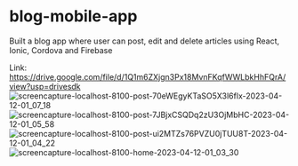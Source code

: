 # blog-mobile-app
Built a blog app where user can post, edit and delete articles using React, Ionic, Cordova and Firebase

Link: https://drive.google.com/file/d/1Q1m6ZXjgn3Px18MvnFKqfWWLbkHhFQrA/view?usp=drivesdk
![screencapture-localhost-8100-post-70eWEgyKTaSO5X3l6flx-2023-04-12-01_07_18](https://user-images.githubusercontent.com/92278217/231313710-0b4c15e6-2f68-4dfc-9fa4-f48d76de9781.png)
![screencapture-localhost-8100-post-7JBjxCSQDq2zU3OjMbHC-2023-04-12-01_05_58](https://user-images.githubusercontent.com/92278217/231313714-46e2c79d-5651-478d-90ed-a943f2ce618f.png)
![screencapture-localhost-8100-post-ui2MTZs76PVZU0jTUU8T-2023-04-12-01_04_22](https://user-images.githubusercontent.com/92278217/231313717-c54542ba-2e1a-4f5f-bb43-511fc2b31e93.png)
![screencapture-localhost-8100-home-2023-04-12-01_03_30](https://user-images.githubusercontent.com/92278217/231313722-d9963cdf-d193-446f-a506-0c56dc4cc01c.png)
